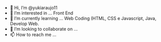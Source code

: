 - 👋 Hi, I’m @yukiaraujo11
- 👀 I’m interested in ... Front End
- 🌱 I’m currently learning ... Web Coding (HTML, CSS e Javascript, Java, Develop Web.
- 💞️ I’m looking to collaborate on ...
- 📫 How to reach me ...

<!---
yukiaraujo11/yukiaraujo11 is a ✨ special ✨ repository because its `README.md` (this file) appears on your GitHub profile.
You can click the Preview link to take a look at your changes.
--->
